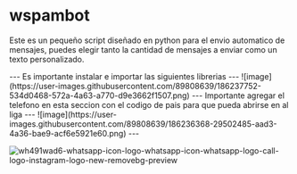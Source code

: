 # <h1> wspambot
<p> Este es un pequeño script diseñado en python para el envio automatico de mensajes, puedes elegir tanto la cantidad de mensajes a enviar como un texto personalizado.<p> 
---
Es importante instalar e importar las siguientes librerias
---
![image](https://user-images.githubusercontent.com/89808639/186237752-534d0468-572a-4a63-a770-d9e3662f1507.png) 
---
Importante agregar el telefono en esta seccion con el codigo de pais para que pueda abrirse en al liga 
---
![image](https://user-images.githubusercontent.com/89808639/186236368-29502485-aad3-4a36-bae9-acf6e5921e60.png)
---

![wh491wad6-whatsapp-icon-logo-whatsapp-icon-whatsapp-logo-call-logo-instagram-logo-new-removebg-preview](https://user-images.githubusercontent.com/89808639/186237280-36c5e3ac-30c6-4664-92bb-8b60b58a4695.png)



